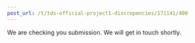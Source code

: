 ```yaml
---
post_url: /t/tds-official-project1-discrepencies/171141/400
---
```

We are checking you submission. We will get in touch shortly.